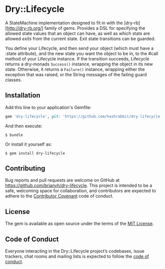 # Dry::Lifecycle

A StateMachine implementation designed to fit in with the [dry-rb][http://dry-rb.org/] family of gems. Provides a DSL for specifying the allowed state values that an
object can have, as well as which stats are allowed _exits_ from the current state. Exit state transitions can be guarded.

You define your Lifecycle, and then send your object (which must have a :state attribute), and the new state you want the object to be in, to the #call method of your Lifecycle instance. If the transition succeeds, Lifecycle returns a dry-monads `Success()` instance, wrapping the object in its new state. Otherwise, it returns a `Failure()` instance, wrapping either the exception that was raised, or the String messages of the failing guard classes.

## Installation

Add this line to your application's Gemfile:

```ruby
gem 'dry-lifecycle', git: 'https://github.com/hashrabbit/dry-lifecycle.git'
```

And then execute:

    $ bundle

Or install it yourself as:

    $ gem install dry-lifecycle

## Contributing

Bug reports and pull requests are welcome on GitHub at https://github.com/brianvh/dry-lifecycle. This project is intended to be a safe, welcoming space for collaboration, and contributors are expected to adhere to the [Contributor Covenant](http://contributor-covenant.org) code of conduct.

## License

The gem is available as open source under the terms of the [MIT License](https://opensource.org/licenses/MIT).

## Code of Conduct

Everyone interacting in the Dry::Lifecycle project’s codebases, issue trackers, chat rooms and mailing lists is expected to follow the [code of conduct](https://github.com/brianvh/dry-lifecycle/blob/master/CODE_OF_CONDUCT.md).
